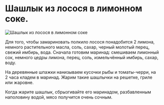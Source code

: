# Шашлык из лосося в лимонном соке.
![Шашлык из лосося в лимонном соке](/images/Kulinar/Second/shashlik_iz_lososya.jpg 'Шашлык из лосося в лимонном соке')

Для того, чтобы замариновать полкило лосося понадобится 2 лимона, немного растительного масла, соль, сахар, черный молотый перец, свежий имбирь, вода. Сначала готовим маринад: смешиваем лимонный сок, немного цедры лимона, перец, соль, измельчённый имбирь, сахар, воду.

На деревянные шпажки нанизываем кусочки рыбы и томаты-черри, на 2 часа кладем в маринад. Жарим такие шашлычки на решетке, гриле или жаровне.

Когда жарите шашлык, сбрызгивайте его маринадом, разбавленным наполовину водой, мясо получится очень сочным.
